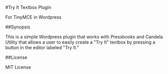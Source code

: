 #Try It Textbox Plugin

For TinyMCE in Wordpress

##Synopsis

This is a simple Wordpress plugin that works with Pressbooks and Candela Utility
that allows a user to easily create a "Try It" textbox by pressing a button in
the editor labeled "Try It."

##License

MIT License
